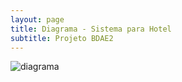 ```yaml
---
layout: page
title: Diagrama - Sistema para Hotel 
subtitle: Projeto BDAE2
---
```

![diagrama](https://user-images.githubusercontent.com/57163905/144040933-b07b5eb8-8714-4552-a55c-7e233480a5f2.png)
